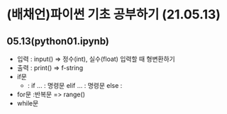 # (배채언)파이썬 기초 공부하기 (21.05.13)
## 05.13(python01.ipynb)
+ 입력 : input() => 정수(int), 실수(float) 입력할 때 형변환하기
+ 출력 : print() => f-string
+ if문
  + : if ... : 명령문 elif ... : 명령문 else :
+ for문 :반복문 => range()
+ while문
